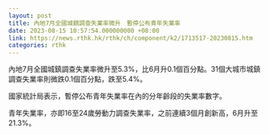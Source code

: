 ```yaml
---
layout: post
title: 內地7月全國城鎮調查失業率微升　暫停公布青年失業率
date: 2023-08-15 10:57:54.000000000 +08:00
link: https://news.rthk.hk/rthk/ch/component/k2/1713517-20230815.htm
categories: rthk
---
```


內地7月全國城鎮調查失業率微升至5.3%，比6月升0.1個百分點。31個大城市城鎮調查失業率則微跌0.1個百分點，跌至5.4%。

國家統計局表示，暫停公布青年失業率在內的分年齡段的失業率數字。

青年失業率，亦即16至24歲勞動力調查失業率，之前連續3個月創新高，6月升至21.3%。
